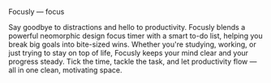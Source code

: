 Focusly  —  focus

Say goodbye to distractions and hello to productivity. Focusly blends a powerful neomorphic design focus timer with a smart to-do list, helping you break big goals into bite-sized wins. 
Whether you're studying, working, or just trying to stay on top of life, Focusly keeps your mind clear and your progress steady. Tick the time, tackle the task, and let productivity flow — all in one clean, motivating space.
